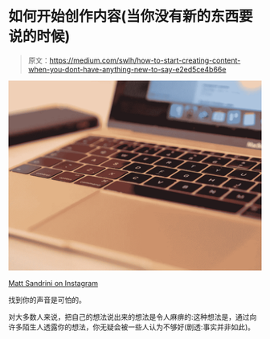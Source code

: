 # 如何开始创作内容(当你没有新的东西要说的时候)

> 原文：<https://medium.com/swlh/how-to-start-creating-content-when-you-dont-have-anything-new-to-say-e2ed5ce4b66e>

![](img/ece32c891b2648f89e9d99400cdbd8b3.png)

[Matt Sandrini on Instagram](https://www.instagram.com/mattsandrini)

找到你的声音是可怕的。

对大多数人来说，把自己的想法说出来的想法是令人麻痹的:这种想法是，通过向许多陌生人透露你的想法，你无疑会被一些人认为不够好(剧透:事实并非如此)。